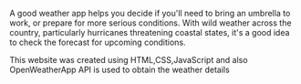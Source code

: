 A good weather app helps you decide if you'll need to bring an umbrella to work, or prepare for more serious conditions.
With wild weather across the country, particularly hurricanes threatening coastal states, it's a good idea to check the forecast for upcoming conditions.

This website was created using HTML,CSS,JavaScript 
and also OpenWeatherApp API is used to obtain the  weather details 
